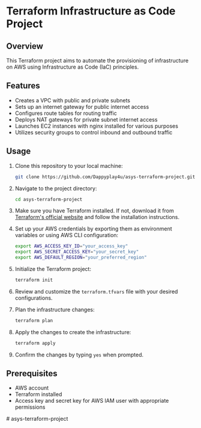
# Terraform Infrastructure as Code Project

## Overview
This Terraform project aims to automate the provisioning of infrastructure on AWS using Infrastructure as Code (IaC) principles.

## Features
- Creates a VPC with public and private subnets
- Sets up an internet gateway for public internet access
- Configures route tables for routing traffic
- Deploys NAT gateways for private subnet internet access
- Launches EC2 instances with nginx installed for various purposes
- Utilizes security groups to control inbound and outbound traffic

## Usage
1. Clone this repository to your local machine:

    ```bash
    git clone https://github.com/Dappyplay4u/asys-terraform-project.git
    ```

2. Navigate to the project directory:

    ```bash
    cd asys-terraform-project
    ```

3. Make sure you have Terraform installed. If not, download it from [Terraform's official website](https://www.terraform.io/downloads.html) and follow the installation instructions.

4. Set up your AWS credentials by exporting them as environment variables or using AWS CLI configuration:

    ```bash
    export AWS_ACCESS_KEY_ID="your_access_key"
    export AWS_SECRET_ACCESS_KEY="your_secret_key"
    export AWS_DEFAULT_REGION="your_preferred_region"
    ```

5. Initialize the Terraform project:

    ```bash
    terraform init
    ```

6. Review and customize the `terraform.tfvars` file with your desired configurations.

7. Plan the infrastructure changes:

    ```bash
    terraform plan
    ```

8. Apply the changes to create the infrastructure:

    ```bash
    terraform apply
    ```

9. Confirm the changes by typing `yes` when prompted.

## Prerequisites
- AWS account
- Terraform installed
- Access key and secret key for AWS IAM user with appropriate permissions


#   a s y s - t e r r a f o r m - p r o j e c t  
 